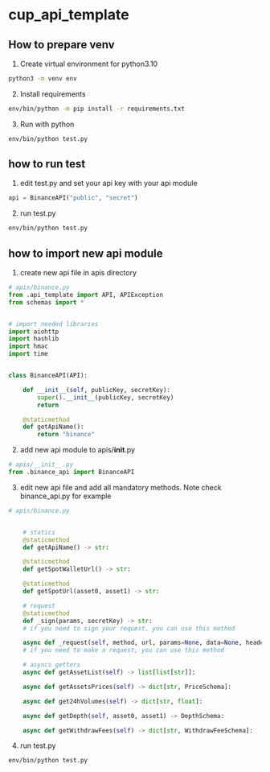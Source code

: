 # cup_api_template

## How to prepare venv

1. Create virtual environment for python3.10

```bash
python3 -m venv env
```

2. Install requirements

```bash
env/bin/python -m pip install -r requirements.txt
```

3. Run with python

```bash
env/bin/python test.py
```

## how to run test

1. edit test.py and set your api key with your api module

```python
api = BinanceAPI("public", "secret")
```

2. run test.py

```bash
env/bin/python test.py
```

## how to import new api module

1. create new api file in apis directory

```python
# apis/binance.py
from .api_template import API, APIException
from schemas import *


# import needed libraries
import aiohttp
import hashlib
import hmac
import time


class BinanceAPI(API):

    def __init__(self, publicKey, secretKey):
        super().__init__(publicKey, secretKey)
        return

    @staticmethod
    def getApiName():
        return "binance"
```

2. add new api module to apis/__init__.py

```python
# apis/__init__.py
from .binance_api import BinanceAPI
```

3. edit new api file and add all mandatory methods. Note check binance_api.py for example

```python
# apis/binance.py


    # statics
    @staticmethod
    def getApiName() -> str:

    @staticmethod
    def getSpotWalletUrl() -> str:

    @staticmethod
    def getSpotUrl(asset0, asset1) -> str:

    # request
    @staticmethod
    def _sign(params, secretKey) -> str:
    # if you need to sign your request, you can use this method

    async def _request(self, method, url, params=None, data=None, headers={}, toSign=False):
    # if you need to make a request, you can use this method

    # asyncs getters
    async def getAssetList(self) -> list[list[str]]:

    async def getAssetsPrices(self) -> dict[str, PriceSchema]:

    async def get24hVolumes(self) -> dict[str, float]:

    async def getDepth(self, asset0, asset1) -> DepthSchema:

    async def getWithdrawFees(self) -> dict[str, WithdrawFeeSchema]:
```

4. run test.py

```bash
env/bin/python test.py
```


 
